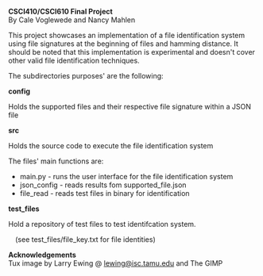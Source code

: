 **CSCI410/CSCI610 Final Project**  
By Cale Voglewede and Nancy Mahlen  

This project showcases an implementation of a file identification system
using file signatures at the beginning of files and hamming distance. It
should be noted that this implementation is experimental and doesn't
cover other valid file identification techniques.

The subdirectories purposes' are the following:

**config**

Holds the supported files and their respective file signature within a JSON file

**src**

Holds the source code to execute the file identification system

The files' main functions are:
* main.py - runs the user interface for the file identification system
* json_config - reads results fom supported_file.json
* file_read - reads test files in binary for identification

**test_files**

Hold a repository of test files to test identifcation system.

&emsp;(see test_files/file_key.txt for file identities)

**Acknowledgements**  
Tux image by Larry Ewing @ lewing@isc.tamu.edu and The GIMP

